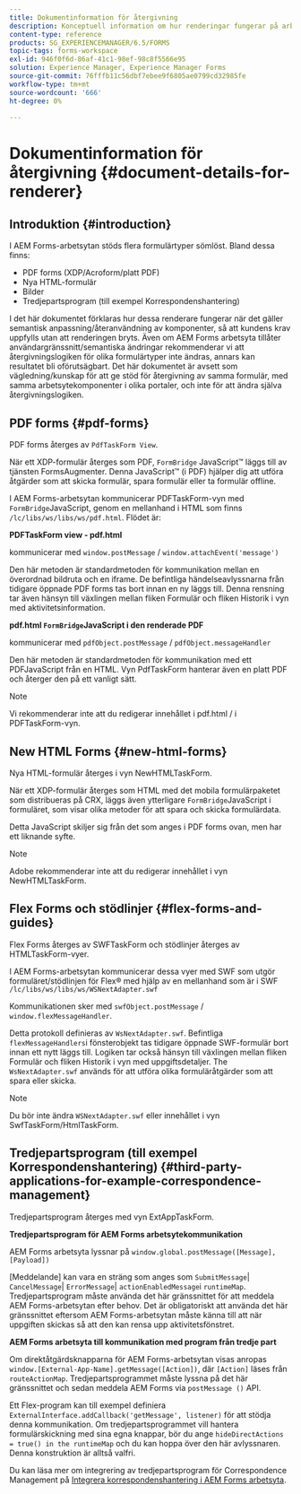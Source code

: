 ```yaml
---
title: Dokumentinformation för återgivning
description: Konceptuell information om hur renderingar fungerar på arbetsytan i AEM Forms för att återge de olika formulär och filtyper som stöds.
content-type: reference
products: SG_EXPERIENCEMANAGER/6.5/FORMS
topic-tags: forms-workspace
exl-id: 946f0f6d-86af-41c1-98ef-98c8f5566e95
solution: Experience Manager, Experience Manager Forms
source-git-commit: 76fffb11c56dbf7ebee9f6805ae0799cd32985fe
workflow-type: tm+mt
source-wordcount: '666'
ht-degree: 0%

---
```


# Dokumentinformation för återgivning {#document-details-for-renderer}

## Introduktion {#introduction}

I AEM Forms-arbetsytan stöds flera formulärtyper sömlöst. Bland dessa finns:

* PDF forms (XDP/Acroform/platt PDF)
* Nya HTML-formulär
* Bilder
* Tredjepartsprogram (till exempel Korrespondenshantering)

I det här dokumentet förklaras hur dessa renderare fungerar när det gäller semantisk anpassning/återanvändning av komponenter, så att kundens krav uppfylls utan att renderingen bryts. Även om AEM Forms arbetsyta tillåter användargränssnitt/semantiska ändringar rekommenderar vi att återgivningslogiken för olika formulärtyper inte ändras, annars kan resultatet bli oförutsägbart. Det här dokumentet är avsett som vägledning/kunskap för att ge stöd för återgivning av samma formulär, med samma arbetsytekomponenter i olika portaler, och inte för att ändra själva återgivningslogiken.

## PDF forms {#pdf-forms}

PDF forms återges av `PdfTaskForm View`.

När ett XDP-formulär återges som PDF, `FormBridge` JavaScript™ läggs till av tjänsten FormsAugmenter. Denna JavaScript™ (i PDF) hjälper dig att utföra åtgärder som att skicka formulär, spara formulär eller ta formulär offline.

I AEM Forms-arbetsytan kommunicerar PDFTaskForm-vyn med `FormBridge`JavaScript, genom en mellanhand i HTML som finns `/lc/libs/ws/libs/ws/pdf.html`. Flödet är:

**PDFTaskForm view - pdf.html**

kommunicerar med `window.postMessage` / `window.attachEvent('message')`

Den här metoden är standardmetoden för kommunikation mellan en överordnad bildruta och en iframe. De befintliga händelseavlyssnarna från tidigare öppnade PDF forms tas bort innan en ny läggs till. Denna rensning tar även hänsyn till växlingen mellan fliken Formulär och fliken Historik i vyn med aktivitetsinformation.

**pdf.html `FormBridge`JavaScript i den renderade PDF**

kommunicerar med `pdfObject.postMessage` / `pdfObject.messageHandler`

Den här metoden är standardmetoden för kommunikation med ett PDFJavaScript från en HTML. Vyn PdfTaskForm hanterar även en platt PDF och återger den på ett vanligt sätt.

>[!NOTE]
>
>Vi rekommenderar inte att du redigerar innehållet i pdf.html / i PDFTaskForm-vyn.

## New HTML Forms {#new-html-forms}

Nya HTML-formulär återges i vyn NewHTMLTaskForm.

När ett XDP-formulär återges som HTML med det mobila formulärpaketet som distribueras på CRX, läggs även ytterligare `FormBridge`JavaScript i formuläret, som visar olika metoder för att spara och skicka formulärdata.

Detta JavaScript skiljer sig från det som anges i PDF forms ovan, men har ett liknande syfte.

>[!NOTE]
>
>Adobe rekommenderar inte att du redigerar innehållet i vyn NewHTMLTaskForm.

## Flex Forms och stödlinjer {#flex-forms-and-guides}

Flex Forms återges av SWFTaskForm och stödlinjer återges av HTMLTaskForm-vyer.

I AEM Forms-arbetsytan kommunicerar dessa vyer med SWF som utgör formuläret/stödlinjen för Flex® med hjälp av en mellanhand som är i SWF `/lc/libs/ws/libs/ws/WSNextAdapter.swf`

Kommunikationen sker med `swfObject.postMessage` / `window.flexMessageHandler`.

Detta protokoll definieras av `WsNextAdapter.swf`. Befintliga `flexMessageHandlers`i fönsterobjekt tas tidigare öppnade SWF-formulär bort innan ett nytt läggs till. Logiken tar också hänsyn till växlingen mellan fliken Formulär och fliken Historik i vyn med uppgiftsdetaljer. The `WsNextAdapter.swf` används för att utföra olika formuläråtgärder som att spara eller skicka.

>[!NOTE]
>
>Du bör inte ändra `WSNextAdapter.swf` eller innehållet i vyn SwfTaskForm/HtmlTaskForm.

## Tredjepartsprogram (till exempel Korrespondenshantering) {#third-party-applications-for-example-correspondence-management}

Tredjepartsprogram återges med vyn ExtAppTaskForm.

**Tredjepartsprogram för AEM Forms arbetsytekommunikation**

AEM Forms arbetsyta lyssnar på `window.global.postMessage([Message],[Payload])`

[Meddelande] kan vara en sträng som anges som `SubmitMessage`| `CancelMessage`| `ErrorMessage`| `actionEnabledMessage`i `runtimeMap`. Tredjepartsprogram måste använda det här gränssnittet för att meddela AEM Forms-arbetsytan efter behov. Det är obligatoriskt att använda det här gränssnittet eftersom AEM Forms-arbetsytan måste känna till att när uppgiften skickas så att den kan rensa upp aktivitetsfönstret.

**AEM Forms arbetsyta till kommunikation med program från tredje part**

Om direktåtgärdsknapparna för AEM Forms-arbetsytan visas anropas `window.[External-App-Name].getMessage([Action])`, där `[Action]` läses från `routeActionMap`. Tredjepartsprogrammet måste lyssna på det här gränssnittet och sedan meddela AEM Forms via `postMessage ()` API.

Ett Flex-program kan till exempel definiera `ExternalInterface.addCallback('getMessage', listener)` för att stödja denna kommunikation. Om tredjepartsprogrammet vill hantera formulärskickning med sina egna knappar, bör du ange `hideDirectActions = true() in the runtimeMap` och du kan hoppa över den här avlyssnaren. Denna konstruktion är alltså valfri.

Du kan läsa mer om integrering av tredjepartsprogram för Correspondence Management på [Integrera korrespondenshantering i AEM Forms arbetsyta](/help/forms/using/integrating-correspondence-management-html-workspace.md).
